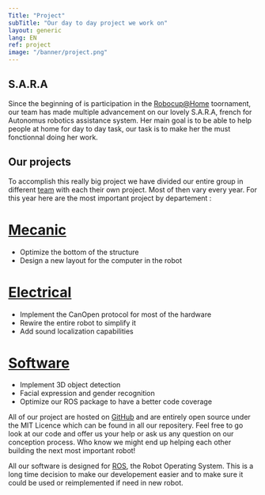 ```yaml
---
Title: "Project"
subTitle: "Our day to day project we work on"
layout: generic
lang: EN
ref: project
image: "/banner/project.png"
---
```


## S.A.R.A
Since the beginning of is participation in the [Robocup@Home](http://www.robocupathome.org/) toornament, our team has made multiple advancement on our lovely S.A.R.A, french for Autonomus robotics assistance system. Her main goal is to be able to help people at home for day to day task, our task is to make her the must fonctionnal doing her work.

## Our projects
To accomplish this really big project we have divided our entire group in different [team](/en/team) with each their own project. Most of then vary every year. For this year here are the most important project by departement :

# [Mecanic](https://github.com/WalkingMachine/sara_commun/issues?q=is%3Aopen+is%3Aissue+label%3A%22Team+%3A+MEC%22)

* Optimize the bottom of the structure
* Design a new layout for the computer in the robot

# [Electrical](https://github.com/WalkingMachine/sara_commun/issues?q=is%3Aopen+is%3Aissue+label%3A%22Team+%3A+%C3%89L%C3%89%22)

* Implement the CanOpen protocol for most of the hardware
* Rewire the entire robot to simplify it
* Add sound localization capabilities

# [Software](https://github.com/WalkingMachine/sara_commun/issues?q=is%3Aopen+is%3Aissue+label%3A%22Team+%3A+LOG%22)

* Implement 3D object detection
* Facial expression and gender recognition
* Optimize our ROS package to have a better code coverage

All of our project are hosted on [GitHub](https://github.com/WalkingMachine) and are entirely open source under the MIT Licence which can be found in all our repositery. Feel free to go look at our code and offer us your help or ask us any question on our conception process. Who know we might end up helping each other building the next most important robot!

All our software is designed for [ROS](http://www.ros.org/), the Robot Operating System. This is a long time decision to make our developement easier and to make sure it could be used or reimplemented if need in new robot.
